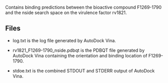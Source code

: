 Contains binding predictions between the bioactive compound F1269-1790 and the nside search space on the virulence factor rv1821.

## Files

- log.txt is the log file generated by AutoDock Vina.

- rv1821_F1269-1790_nside.pdbqt is the PDBQT file generated by AutoDock Vina containing the orientation and binding location of F1269-1790.

- stdoe.txt is the combined STDOUT and STDERR output of AutoDock Vina.

